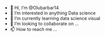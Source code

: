 - 👋 Hi, I’m @Olubarbar14
- 👀 I’m interested in anything Data science
- 🌱 I’m currently learning data science visual 
- 💞️ I’m looking to collaborate on ...
- 📫 How to reach me ...

<!---
Olubarbar14/Olubarbar14 is a ✨ special ✨ repository because its `README.md` (this file) appears on your GitHub profile.
You can click the Preview link to take a look at your changes.
--->
